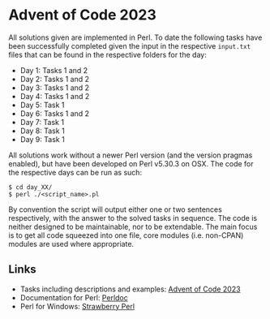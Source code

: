 # Advent of Code 2023

All solutions given are implemented in Perl. To date the following tasks have been successfully
completed given the input in the respective `input.txt` files that can be found in the respective
folders for the day:

- Day 1: Tasks 1 and 2
- Day 2: Tasks 1 and 2
- Day 3: Tasks 1 and 2
- Day 4: Tasks 1 and 2
- Day 5: Task 1
- Day 6: Tasks 1 and 2
- Day 7: Task 1
- Day 8: Task 1
- Day 9: Task 1

All solutions work without a newer Perl version (and the version pragmas enabled), but have been
developed on Perl v5.30.3 on OSX. The code for the respective days can be run as such:

```shell
$ cd day_XX/
$ perl ./<script_name>.pl
```

By convention the script will output either one or two sentences respectively, with the answer to
the solved tasks in sequence. The code is neither designed to be maintainable, nor to be extendable.
The main focus is to get all code squeezed into one file, core modules (i.e. non-CPAN) modules are
used where appropriate.

## Links

- Tasks including descriptions and examples: [Advent of Code 2023](https://adventofcode.com/2023)
- Documentation for Perl: [Perldoc](https://perldoc.perl.org/5.30.3/)
- Perl for Windows: [Strawberry Perl](https://strawberryperl.com/)
